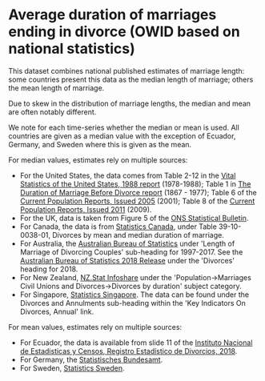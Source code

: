 # Average duration of marriages ending in divorce (OWID based on national statistics)

This dataset combines national published estimates of marriage length: some countries present this data as the median length of marriage; others the mean length of marriage.

Due to skew in the distribution of marriage lengths, the median and mean are often notably different.

We note for each time-series whether the median or mean is used. All countries are given as a median value with the exception of Ecuador, Germany, and Sweden where this is given as the mean.

For median values, estimates rely on multiple sources:
- For the United States, the data comes from Table 2-12 in the <a href="https://www.cdc.gov/nchs/data/vsus/mgdv88_3.pdf">Vital Statistics of the United States, 1988 report</a> (1978-1988); Table 1 in <a href="https://www.cdc.gov/nchs/data/series/sr_21/sr21_038.pdf">The Duration of Marriage Before Divorce report</a> (1867 - 1977); Table 6 of the <a href="https://www.census.gov/prod/2005pubs/p70-97.pdf">Current Population Reports, Issued 2005</a> (2001); Table 8 of the <a href="https://www.census.gov/prod/2011pubs/p70-125.pdf">Current Population Reports, Issued 2011</a> (2009).
- For the UK, data is taken from Figure 5 of the <a href="https://www.ons.gov.uk/peoplepopulationandcommunity/birthsdeathsandmarriages/divorce/bulletins/divorcesinenglandandwales/2018">ONS Statistical Bulletin</a>.
- For Canada, the data is from <a href="https://www150.statcan.gc.ca/t1/tbl1/en/cv.action?pid=3910003801#timeframe">Statistics Canada</a>, under Table 39-10-0038-01, Divorces by mean and median duration of marriage.
- For Australia, the <a href="https://www.abs.gov.au/AUSSTATS/abs@.nsf/Previousproducts/3310.0Main%20Features42017?opendocument&tabname=Summary&prodno=3310.0&issue=2017&num=&view=">Australian Bureau of Statistics</a> under 'Length of Marriage of Divorcing Couples' sub-heading for 1997-2017. See the <a href="https://www.abs.gov.au/AUSSTATS/abs@.nsf/allprimarymainfeatures/893C1288678FD232CA2568A90013939C?opendocument">Australian Bureau of Statistics 2018 Release</a> under the 'Divorces' heading for 2018.
- For New Zealand, <a href="http://archive.stats.govt.nz/infoshare/">NZ.Stat Infoshare</a> under the 'Population->Marriages Civil Unions and Divorces->Divorces by duration' subject category.
- For Singapore, <a href="https://www.singstat.gov.sg/find-data/search-by-theme/population/marital-status-marriages-and-divorces/latest-data">Statistics Singapore</a>. The data can be found under the Divorces and Annulments sub-heading within the 'Key Indicators On Divorces, Annual' link.

For mean values, estimates rely on multiple sources:
- For Ecuador, the data is available from slide 11 of the <a href="
https://www.ecuadorencifras.gob.ec/documentos/web-inec/Poblacion_y_Demografia/Matrimonios_Divorcios/2018/Principales_resultados_MYD_2018.pdf">Instituto Nacional de Estadisticas y Censos, Registro Estadístico de Divorcios, 2018</a>.
- For Germany, the <a href="https://www.destatis.de/EN/Themes/Society-Environment/Population/Marriages-Divorces-Life-Partnerships/Tables/statistical-parameters.html">Statistisches Bundesamt</a>.
- For Sweden, <a href="http://www.statistikdatabasen.scb.se/pxweb/en/ssd/START__BE__BE0101__BE0101L/AktenskapVaraktighet/">Statistics Sweden</a>.